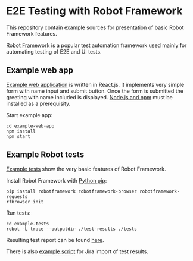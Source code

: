 # E2E Testing with Robot Framework

This repository contain example sources for presentation of basic Robot Framework features.

[Robot Framework](https://robotframework.org/) is a popular test automation framework used mainly for automating testing of E2E and UI tests.

## Example web app

[Example web application](/example-web-app) is written in React.js. It implements very simple form with name input and submit button. Once the form is submitted the greeting with name included is displayed. [Node.js and npm](https://docs.npmjs.com/downloading-and-installing-node-js-and-npm) must be installed as a prerequisity.

Start example app:

```
cd example-web-app
npm install
npm start
```

## Example Robot tests

[Example tests](/example-tests) show the very basic features of Robot Framework.

Install Robot Framework with [Python pip](https://pip.pypa.io/en/stable/installation/):

```
pip install robotframework robotframework-browser robotframework-requests
rfbrowser init
```

Run tests:

```
cd example-tests
robot -L trace --outputdir ./test-results ./tests
```

Resulting test report can be found [here](https://raw.githack.com/kyberpunk/robot-framework-example/master/example-tests/test-results/report.html).

There is also [example script](/example-tests/jira.sh) for Jira import of test results.